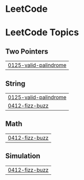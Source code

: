 # LeetCode
<!---LeetCode Topics Start-->
# LeetCode Topics
## Two Pointers
|  |
| ------- |
| [0125-valid-palindrome](https://github.com/coding-with-lounas/LeetCode/tree/master/0125-valid-palindrome) |
## String
|  |
| ------- |
| [0125-valid-palindrome](https://github.com/coding-with-lounas/LeetCode/tree/master/0125-valid-palindrome) |
| [0412-fizz-buzz](https://github.com/coding-with-lounas/LeetCode/tree/master/0412-fizz-buzz) |
## Math
|  |
| ------- |
| [0412-fizz-buzz](https://github.com/coding-with-lounas/LeetCode/tree/master/0412-fizz-buzz) |
## Simulation
|  |
| ------- |
| [0412-fizz-buzz](https://github.com/coding-with-lounas/LeetCode/tree/master/0412-fizz-buzz) |
<!---LeetCode Topics End-->